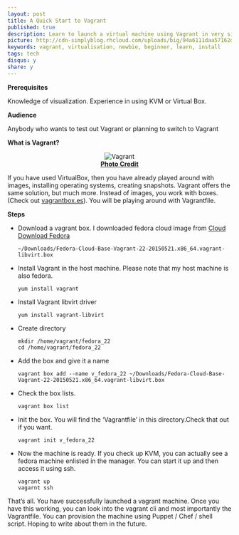 ```yaml
---
layout: post
title: A Quick Start to Vagrant
published: true
description: Learn to launch a virtual machine using Vagrant in very simple steps. 
picture: http://cdn-simplyblog.rhcloud.com/uploads/big/94a6111daa57162de78907c26e9f60b4.png
keywords: vagrant, virtualisation, newbie, beginner, learn, install
tags: tech
disqus: y
share: y
---
```



**Prerequisites**

Knowledge of visualization. Experience in using KVM or Virtual Box.

**Audience**

Anybody who wants to test out Vagrant or planning to switch to Vagrant

**What is Vagrant?**

<center><img src="http://cdn-simplyblog.rhcloud.com/uploads/big/4c0c8edadf09ea4520edba108fad71ca.png" alt="Vagrant" /></center>
<center><b class="small"><a href="https://www.hashicorp.com/blog/tags/vagrant.html">Photo Credit</a></b></center>


If you have used VirtualBox, then you have already played around with images, installing operating systems, creating snapshots. Vagrant offers the same solution, but much more. Instead of images, you work with boxes. (Check out [vagrantbox.es](http://www.vagrantbox.es/)). You will be playing around with Vagrantfile.

**Steps**

-   Download a vagrant box. I downloaded fedora cloud image from [Cloud Download Fedora](https://getfedora.org/en/cloud/download/)

    ```
    ~/Downloads/Fedora-Cloud-Base-Vagrant-22-20150521.x86_64.vagrant-libvirt.box
    ```
-   Install Vagrant in the host machine. Please note that my host machine is also fedora.

    ```
    yum install vagrant
    ```
-   Install Vagrant libvirt driver

    ```
    yum install vagrant-libvirt
    ```
-   Create directory

    ```
    mkdir /home/vagrant/fedora_22
    cd /home/vagrant/fedora_22
    ```
-   Add the box and give it a name

    ```
    vagrant box add --name v_fedora_22 ~/Downloads/Fedora-Cloud-Base-Vagrant-22-20150521.x86_64.vagrant-libvirt.box
    ```
-   Check the box lists.

    ```
    vagrant box list
    ```
-   Init the box. You will find the ‘Vagrantfile’ in this directory.Check that out if you want.

    ```
    vagrant init v_fedora_22
    ```
-   Now the machine is ready. If you check up KVM, you can actually see a fedora machine enlisted in the manager. You can start it up and then access it using ssh.

    ```
    vagrant up
    vagarnt ssh
    ```

That’s all. You have successfully launched a vagrant machine. Once you have this working, you can look into the vagrant cli and most importantly the Vagrantfile. You can provision the machine using Puppet / Chef / shell script. Hoping to write about them in the future.
